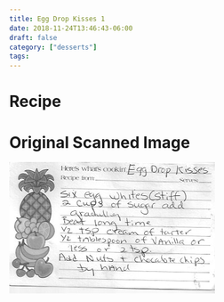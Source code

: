 ```yaml
---
title: Egg Drop Kisses 1
date: 2018-11-24T13:46:43-06:00
draft: false
category: ["desserts"]
tags:
---
```


# Recipe

# Original Scanned Image

![](/desserts/egg-drop-kisses-1.png)